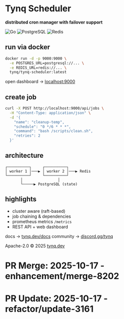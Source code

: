 #  Tynq Scheduler

**distributed cron manager with failover support**

![Go](https://img.shields.io/badge/go-1.22-blue)
![PostgreSQL](https://img.shields.io/badge/db-postgres-informational)
![Redis](https://img.shields.io/badge/queue-redis-red)

## run via docker

```bash
docker run -d -p 9000:9000 \
  -e POSTGRES_URL=postgresql://... \
  -e REDIS_URL=redis://... \
  tynq/tynq-scheduler:latest
```

open dashboard → [localhost:9000](http://localhost:9000)

## create job

```bash
curl -X POST http://localhost:9000/api/jobs \
  -H "Content-Type: application/json" \
  -d '{
    "name": "cleanup-temp",
    "schedule": "0 */6 * * *",
    "command": "bash /scripts/clean.sh",
    "retries": 2
  }'
```

## architecture

```
┌──────────┐     ┌──────────┐
│ worker 1 │───▶ │ worker 2 │───▶ Redis
└──────────┘     └──────────┘
       │                │
       └─────▶ PostgreSQL (state)
```

## highlights

* cluster aware (raft-based)
* job chaining & dependencies
* prometheus metrics `/metrics`
* REST API + web dashboard

docs → [tynq.dev/docs](https://tynq.dev/docs)
community → [discord.gg/tynq](https://discord.gg/tynq)

Apache-2.0 © 2025 [tynq.dev](https://tynq.dev)

# PR Merge: 2025-10-17 - enhancement/merge-8202

# PR Update: 2025-10-17 - refactor/update-3161
